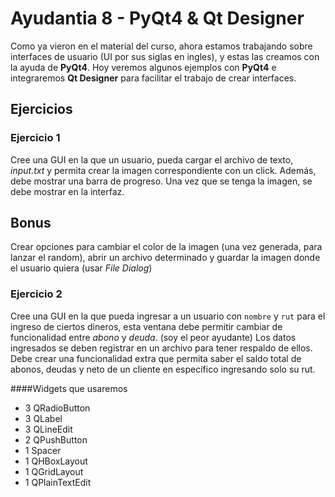 # Ayudantia 8 - PyQt4 & Qt Designer

Como ya vieron en el material del curso, ahora estamos trabajando sobre interfaces de usuario (UI por sus siglas en ingles), y estas las creamos con la ayuda de **PyQt4**. Hoy veremos algunos ejemplos con **PyQt4** e integraremos **Qt Designer** para facilitar el trabajo de crear interfaces.

## Ejercicios

###	Ejercicio 1

Cree una GUI en la que un usuario, pueda cargar el archivo de texto, *input.txt* y permita crear la imagen correspondiente con un click. Además, debe mostrar una barra de progreso. Una vez que se tenga la imagen, se debe mostrar en la interfaz.

## Bonus

Crear opciones para cambiar el color de la imagen (una vez generada, para lanzar el random), abrir un archivo determinado y guardar la imagen donde el usuario quiera (usar *File Dialog*)

### Ejercicio 2

Cree una GUI en la que pueda ingresar a un usuario con `nombre` y `rut` para el ingreso de ciertos dineros, esta ventana debe permitir cambiar de funcionalidad entre *abono* y *deuda*. (soy el peor ayudante) Los datos ingresados se deben registrar en un archivo para tener respaldo de ellos. Debe crear una funcionalidad extra que permita saber el saldo total de abonos, deudas y neto de un cliente en específico ingresando solo su rut.


####Widgets que usaremos
* 3 QRadioButton
* 3 QLabel
* 3 QLineEdit
* 2 QPushButton
* 1 Spacer
* 1 QHBoxLayout
* 1 QGridLayout
* 1 QPlainTextEdit